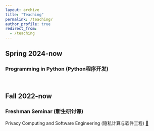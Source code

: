 ```yaml
---
layout: archive
title: "Teaching"
permalink: /teaching/
author_profile: true
redirect_from:
  - /teaching
---
```


## Spring 2024-now

### Programming in Python (Python程序开发)

<br />

## Fall 2022-now

### Freshman Seminar (新生研讨课)
Privacy Computing and Software Engineering (隐私计算与软件工程) [:page_with_curl:](http://ignorer001.github.io/files/Freshman_Seminar_Course.pdf)
